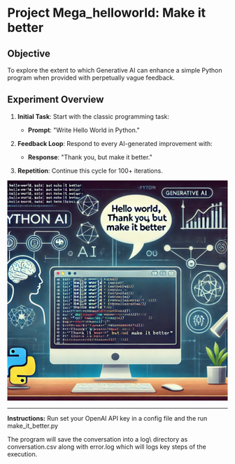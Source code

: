 # Project Mega_helloworld: Make it better

## Objective
To explore the extent to which Generative AI can enhance a simple Python program when provided with perpetually vague feedback.

## Experiment Overview

1. **Initial Task**: Start with the classic programming task:
    - **Prompt**: "Write Hello World in Python."

2. **Feedback Loop**: Respond to every AI-generated improvement with:
    - **Response**: "Thank you, but make it better."

3. **Repetition**: Continue this cycle for 100+ iterations.

<img src="images/hello_world_project.webp" alt="Project Representation" width="600"/>

---
**Instructions:**
Run set your OpenAI API key in a config file and the run make_it_better.py

The program will save the conversation into a log\ directory as conversation.csv along with error.log which will logs key steps of the execution.
